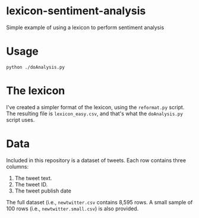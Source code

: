 # lexicon-sentiment-analysis
Simple example of using a lexicon to perform sentiment analysis

# Usage

```
python ./doAnalysis.py
```

# The lexicon

I've created a simpler format of the lexicon, using the `reformat.py` script. The resulting file is `lexicon_easy.csv`,
and that's what the `doAnalysis.py` script uses.

# Data

Included in this repository is a dataset of tweets. Each row contains three columns:

1. The tweet text.
2. The tweet ID.
3. The tweet publish date

The full dataset (i.e., `newtwitter.csv` contains 8,595 rows. A small sample of 100 rows (i.e., `newtwitter.small.csv`) is also provided.



